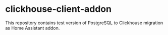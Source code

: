 # clickhouse-client-addon
This repository contains test version of PostgreSQL to Clickhouse migration as Home Assistant addon.
